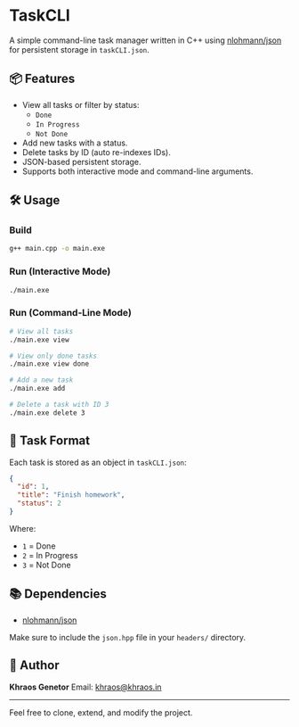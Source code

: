 # TaskCLI

A simple command-line task manager written in C++ using [nlohmann/json](https://github.com/nlohmann/json) for persistent storage in `taskCLI.json`.

## 📦 Features

- View all tasks or filter by status:
  - `Done`
  - `In Progress`
  - `Not Done`
- Add new tasks with a status.
- Delete tasks by ID (auto re-indexes IDs).
- JSON-based persistent storage.
- Supports both interactive mode and command-line arguments.

## 🛠️ Usage

### Build

```bash
g++ main.cpp -o main.exe
````

### Run (Interactive Mode)

```bash
./main.exe
```

### Run (Command-Line Mode)

```bash
# View all tasks
./main.exe view

# View only done tasks
./main.exe view done

# Add a new task
./main.exe add

# Delete a task with ID 3
./main.exe delete 3
```

## 📂 Task Format

Each task is stored as an object in `taskCLI.json`:

```json
{
  "id": 1,
  "title": "Finish homework",
  "status": 2
}
```

Where:

* `1` = Done
* `2` = In Progress
* `3` = Not Done

## 📚 Dependencies

* [nlohmann/json](https://github.com/nlohmann/json)

Make sure to include the `json.hpp` file in your `headers/` directory.

## 👤 Author

**Khraos Genetor**
Email: [khraos@khraos.in](mailto:khraos@khraos.in)

---

Feel free to clone, extend, and modify the project.
